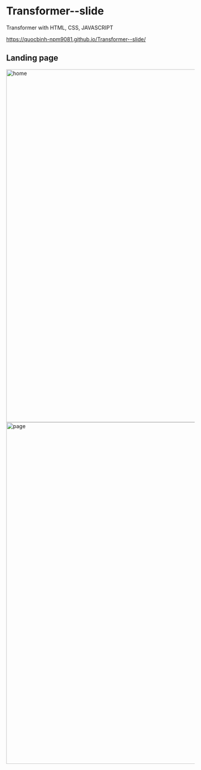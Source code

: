 # Transformer--slide
Transformer with HTML, CSS, JAVASCRIPT

https://quocbinh-npm9081.github.io/Transformer--slide/

## Landing page
<img width="943" alt="home" src="https://user-images.githubusercontent.com/68917523/145038987-4a4f86a4-0a8c-442f-a32a-65f60fe97de6.png">
<img width="913" alt="page" src="https://user-images.githubusercontent.com/68917523/145039041-2c2d1f41-824f-496f-a19a-8a11d0007424.png">
